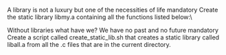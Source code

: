 A library is not a luxury but one of the necessities of life
mandatory
Create the static library libmy.a containing all the functions listed below:\

Without libraries what have we? We have no past and no future
mandatory
Create a script called create_static_lib.sh that creates a static library called liball.a from all the .c files that are in the current directory.
